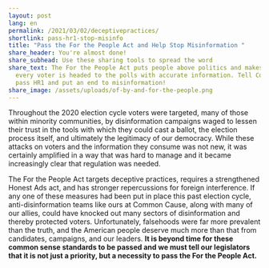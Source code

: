 ```yaml
---
layout: post
lang: en
permalink: /2021/03/02/deceptivepractices/
shortlink: pass-hr1-stop-misinfo
title: "Pass the For the People Act and Help Stop Misinformation "
share_header: You're almost done!
share_subhead: Use these sharing tools to spread the word
share_text: The For the People Act puts people above politics and makes sure
  every voter is headed to the polls with accurate information. Tell Congress to
  pass HR1 and put an end to misinformation!
share_image: /assets/uploads/of-by-and-for-the-people.png
---
```

Throughout the 2020 election cycle voters were targeted, many of those within minority communities, by disinformation campaigns waged to lessen their trust in the tools with which they could cast a ballot, the election process itself, and ultimately the legitimacy of our democracy. While these attacks on voters and the information they consume was not new, it was certainly amplified in a way that was hard to manage and it became increasingly clear that regulation was needed.

The For the People Act targets deceptive practices, requires a strengthened Honest Ads act, and has stronger repercussions for foreign interference. If any one of these measures had been put in place this past election cycle, anti-disinformation teams like ours at Common Cause, along with many of our allies, could have knocked out many sectors of disinformation and thereby protected voters. Unfortunately, falsehoods were far more prevalent than the truth, and the American people deserve much more than that from candidates, campaigns, and our leaders. **It is beyond time for these common sense standards to be passed and we must tell our legislators that it is not just a priority, but a necessity to pass the For the People Act.**